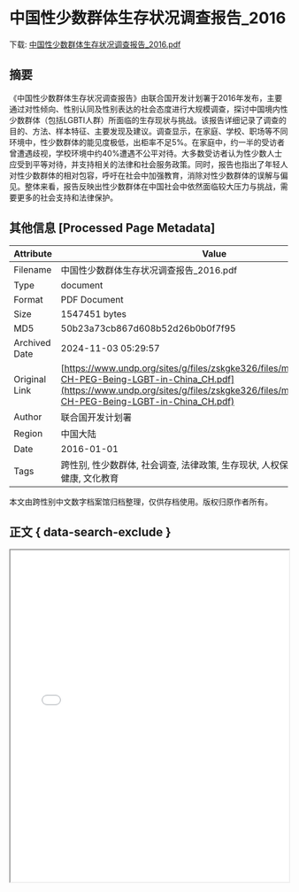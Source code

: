 # 中国性少数群体生存状况调查报告_2016

<!-- tcd_download_link -->
下载: <a href="../中国性少数群体生存状况调查报告_2016.pdf" download>中国性少数群体生存状况调查报告_2016.pdf</a>
<!-- tcd_download_link_end -->

## 摘要

<!-- tcd_abstract -->
《中国性少数群体生存状况调查报告》由联合国开发计划署于2016年发布，主要通过对性倾向、性别认同及性别表达的社会态度进行大规模调查，探讨中国境内性少数群体（包括LGBTI人群）所面临的生存现状与挑战。该报告详细记录了调查的目的、方法、样本特征、主要发现及建议。调查显示，在家庭、学校、职场等不同环境中，性少数群体的能见度极低，出柜率不足5%。在家庭中，约一半的受访者曾遭遇歧视，学校环境中约40%遭遇不公平对待。大多数受访者认为性少数人士应受到平等对待，并支持相关的法律和社会服务政策。同时，报告也指出了年轻人对性少数群体的相对包容，呼吁在社会中加强教育，消除对性少数群体的误解与偏见。整体来看，报告反映出性少数群体在中国社会中依然面临较大压力与挑战，需要更多的社会支持和法律保护。

<!-- tcd_abstract_end -->

## 其他信息 [Processed Page Metadata]

| Attribute       | Value                                  |
|-----------------|----------------------------------------|
| Filename        | 中国性少数群体生存状况调查报告_2016.pdf                             |
| Type            | document                                 |
| Format          | PDF Document                               |
| Size            | 1547451 bytes                           |
| MD5             | 50b23a73cb867d608b52d26b0b0f7f95                                  |
| Archived Date   | 2024-11-03 05:29:57                             |
| Original Link   | [https://www.undp.org/sites/g/files/zskgke326/files/migration/cn/UNDP-CH-PEG-Being-LGBT-in-China_CH.pdf](https://www.undp.org/sites/g/files/zskgke326/files/migration/cn/UNDP-CH-PEG-Being-LGBT-in-China_CH.pdf)                         |
| Author          | 联合国开发计划署                               |
 | Region          | 中国大陆                               |
| Date            | 2016-01-01                                 |
| Tags            | 跨性别, 性少数群体, 社会调查, 法律政策, 生存现状, 人权保障, 社会环境, 心理健康, 文化教育                                 |

本文由跨性别中文数字档案馆归档整理，仅供存档使用。版权归原作者所有。


## 正文 { data-search-exclude }

<!-- tcd_main_text -->
<iframe src="../中国性少数群体生存状况调查报告_2016.pdf" width="100%" height="600px">
    <p>无法显示PDF，请下载查看。</p>
</iframe>
<!-- tcd_main_text_end -->

